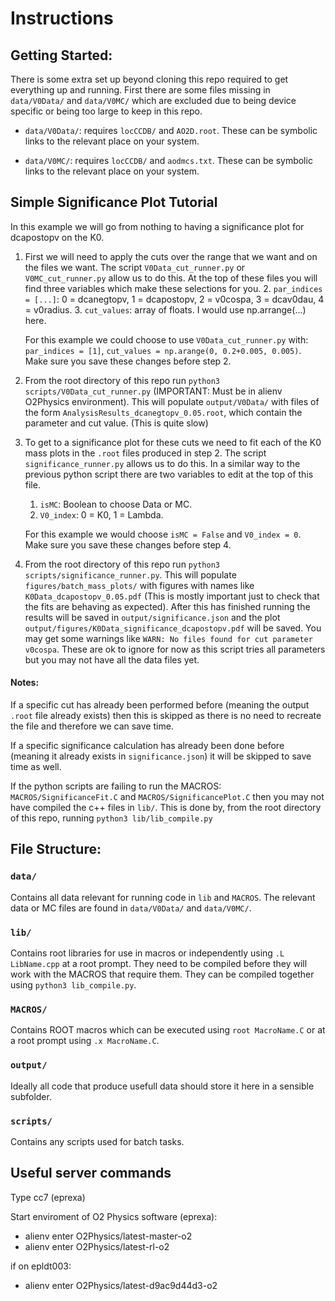 # Instructions

## Getting Started:

There is some extra set up beyond cloning this repo required to get everything up and running. First there are some files missing in `data/V0Data/` and `data/V0MC/` which are excluded due to being device specific or being too large to keep in this repo.
  
- `data/V0Data/`: requires `locCCDB/` and `AO2D.root`. These can be symbolic links to the relevant place on your system.

- `data/V0MC/`: requires `locCCDB/` and `aodmcs.txt`. These can be symbolic links to the relevant place on your system.


## Simple Significance Plot Tutorial

In this example we will go from nothing to having a significance plot for dcapostopv on the K0.

1. First we will need to apply the cuts over the range that we want and on the files we want. The script `V0Data_cut_runner.py` or `V0MC_cut_runner.py` allow us to do this. At the top of these files you will find three variables which make these selections for you.
   2. `par_indices = [...]`: 0 = dcanegtopv, 1 = dcapostopv, 2 = v0cospa, 3 = dcav0dau, 4 = v0radius.
   3. `cut_values`: array of floats. I would use np.arrange(...) here.
   
   For this example we could choose to use `V0Data_cut_runner.py` with: `par_indices = [1]`, `cut_values = np.arange(0, 0.2+0.005, 0.005)`. Make sure you save these changes before step 2.

2. From the root directory of this repo run `python3 scripts/V0Data_cut_runner.py` (IMPORTANT: Must be in alienv O2Physics environment). This will populate `output/V0Data/` with files of the form `AnalysisResults_dcanegtopv_0.05.root`, which contain the parameter and cut value. (This is quite slow)

3. To get to a significance plot for these cuts we need to fit each of the K0 mass plots in the `.root` files produced in step 2. The script `significance_runner.py` allows us to do this. In a similar way to the previous python script there are two variables to edit at the top of this file.
   1. `isMC`: Boolean to choose Data or MC.
   2. `V0_index`: 0 = K0, 1 = Lambda.
   
   For this example we would choose `isMC = False` and `V0_index = 0`. Make sure you save these changes before step 4.

4. From the root directory of this repo run `python3 scripts/significance_runner.py`. This will populate `figures/batch_mass_plots/` with figures with names like `K0Data_dcapostopv_0.05.pdf` (This is mostly important just to check that the fits are behaving as expected). After this has finished running the results will be saved in `output/significance.json` and the plot `output/figures/K0Data_significance_dcapostopv.pdf` will be saved. You may get some warnings like `WARN: No files found for cut parameter v0cospa`. These are ok to ignore for now as this script tries all parameters but you may not have all the data files yet.


#### Notes:
If a specific cut has already been performed before (meaning the output `.root` file already exists) then this is skipped as there is no need to recreate the file and therefore we can save time.

If a specific significance calculation has already been done before (meaning it already exists in `significance.json`) it will be skipped to save time as well.

If the python scripts are failing to run the MACROS: `MACROS/SignificanceFit.C` and `MACROS/SignificancePlot.C` then you may not have compiled the c++ files in `lib/`. This is done by, from the root directory of this repo, running `python3 lib/lib_compile.py`



## File Structure:

### `data/`
Contains all data relevant for running code in `lib` and `MACROS`. The relevant data or MC files are found in `data/V0Data/` and `data/V0MC/`.

### `lib/`
Contains root libraries for use in macros or independently using `.L LibName.cpp` at a root prompt. They need to be compiled before they will work with the MACROS that require them. They can be compiled together using `python3 lib_compile.py`.

### `MACROS/`
Contains ROOT macros which can be executed using `root MacroName.C` or at a root prompt using `.x MacroName.C`.

### `output/`
Ideally all code that produce usefull data should store it here in a sensible subfolder.

### `scripts/`
Contains any scripts used for batch tasks.


## Useful server commands
Type cc7 (eprexa)

Start enviroment of O2 Physics software (eprexa):
- alienv enter O2Physics/latest-master-o2
- alienv enter O2Physics/latest-rl-o2

if on epldt003:
- alienv enter O2Physics/latest-d9ac9d44d3-o2
